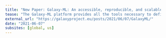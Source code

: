 ```yaml
---
title: "New Paper: Galaxy-ML: An accessible, reproducible, and scalable machine learning toolkit for biomedicine"
tease: "The Galaxy-ML platform provides all the tools necessary to define a learner, train it, evaluate it, and visualize its performance."
external_url: "https://galaxyproject.eu/posts/2021/06/07/GalaxyML/"
date: "2021-06-07"
subsites: [global, us]
---
```


